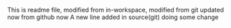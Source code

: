 This is readme file, modified from in-workspace, modified from git updated now from github now
A new line added in source(git)
doing some change 